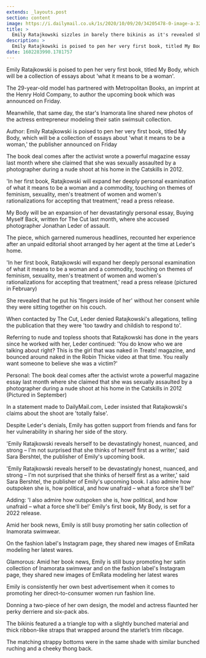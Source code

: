 ```yaml
--- 
extends: _layouts.post 
section: content 
image: https://i.dailymail.co.uk/1s/2020/10/09/20/34205478-0-image-a-32_1602270198004.jpg 
title: > 
  Emily Ratajkowski sizzles in barely there bikinis as it's revealed she is penning her first book 
description: > 
  Emily Ratajkowski is poised to pen her very first book, titled My Body, which will be a collection of essays about 'what it means to be a woman'.Meanwhile, that same day, the star's Inamorata line shared new photos of the actress entrepreneur modeling their satin swimsuit collection.'Emily Ratajkowski reveals herself to be devastatingly honest, nuanced, and strong – I'm not surprised that she thinks of herself first as a writer,' said Sara Bershtel, the publisher of Emily's upcoming book.'Emily Ratajkowski reveals herself to be devastatingly honest, nuanced, and strong – I'm not surprised that she thinks of herself first as a writer,' said Sara Bershtel, the publisher of Emily's upcoming book.Amid her book news, Emily is still busy promoting her satin collection of Inamorata swimwear. 
date: 1602283990.1781757 
--- 
```

Emily Ratajkowski is poised to pen her very first book, titled My Body, which will be a collection of essays about 'what it means to be a woman'.

The 29-year-old model has partnered with Metropolitan Books, an imprint at the Henry Hold Company, to author the upcoming book which was announced on Friday.

Meanwhile, that same day, the star's Inamorata line shared new photos of the actress entrepreneur modeling their satin swimsuit collection.

Author: Emily Ratajkowski is poised to pen her very first book, titled My Body, which will be a collection of essays about 'what it means to be a woman,' the publisher announced on Friday

The book deal comes after the activist wrote a powerful magazine essay last month where she claimed that she was sexually assaulted by a photographer during a nude shoot at his home in the Catskills in 2012.

'In her first book, Ratajkowski will expand her deeply personal examination of what it means to be a woman and a commodity, touching on themes of feminism, sexuality, men's treatment of women and women's rationalizations for accepting that treatment,' read a press release.

My Body will be an expansion of her devastatingly personal essay, Buying Myself Back, written for The Cut last month, where she accused photographer Jonathan Leder of assault.

The piece, which garnered numerous headlines, recounted her experience after an unpaid editorial shoot arranged by her agent at the time at Leder's home.

'In her first book, Ratajkowski will expand her deeply personal examination of what it means to be a woman and a commodity, touching on themes of feminism, sexuality, men's treatment of women and women's rationalizations for accepting that treatment,' read a press release (pictured in February)

She revealed that he put his 'fingers inside of her' without her consent while they were sitting together on his couch.

When contacted by The Cut, Leder denied Ratajkowski's allegations, telling the publication that they were 'too tawdry and childish to respond to'.

Referring to nude and topless shoots that Ratajkowski has done in the years since he worked with her, Leder continued: 'You do know who we are talking about right? This is the girl that was naked in Treats! magazine, and bounced around naked in the Robin Thicke video at that time. You really want someone to believe she was a victim?'

Personal: The book deal comes after the activist wrote a powerful magazine essay last month where she claimed that she was sexually assaulted by a photographer during a nude shoot at his home in the Catskills in 2012 (Pictured in September)

In a statement made to DailyMail.com, Leder insisted that Ratajkowski's claims about the shoot are 'totally false'.

Despite Leder's denials, Emily has gotten support from friends and fans for her vulnerability in sharing her side of the story.

'Emily Ratajkowski reveals herself to be devastatingly honest, nuanced, and strong – I'm not surprised that she thinks of herself first as a writer,' said Sara Bershtel, the publisher of Emily's upcoming book.

'Emily Ratajkowski reveals herself to be devastatingly honest, nuanced, and strong – I'm not surprised that she thinks of herself first as a writer,' said Sara Bershtel, the publisher of Emily's upcoming book. I also admire how outspoken she is, how political, and how unafraid – what a force she'll be!'

Adding: 'I also admire how outspoken she is, how political, and how unafraid – what a force she'll be!' Emily's first book, My Body, is set for a 2022 release.

Amid her book news, Emily is still busy promoting her satin collection of Inamorata swimwear.

On the fashion label's Instagram page, they shared new images of EmRata modeling her latest wares.

Glamorous: Amid her book news, Emily is still busy promoting her satin collection of Inamorata swimwear and on the fashion label's Instagram page, they shared new images of EmRata modeling her latest wares

Emily is consistently her own best advertisement when it comes to promoting her direct-to-consumer women run fashion line.

Donning a two-piece of her own design, the model and actress flaunted her perky derriere and six-pack abs.

The bikinis featured a a triangle top with a slightly bunched material and thick ribbon-like straps that wrapped around the starlet’s trim ribcage.

The matching strappy bottoms were in the same shade with similar bunched ruching and a cheeky thong back.